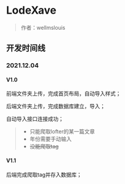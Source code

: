 # LodeXave

> 作者：wellmslouis

## 开发时间线

### 2021.12.04

#### V1.0

前端文件夹上传，完成首页布局，自动导入样式；

后端文件夹上传，完成数据库建立，导入；

自动导入接口连接成功；

> - 只能爬取lofter的某一篇文章
> - 年份需要手动输入
> - ~~没能爬取tag~~

#### V1.1

后端完成爬取tag并存入数据库；